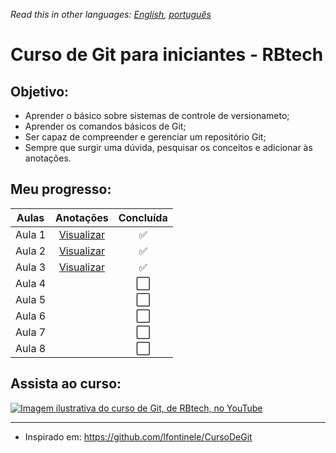 *Read this in other languages: [English](readme.md), [português](readme.pt.md)*

# Curso de Git para iniciantes - RBtech

## Objetivo:

* Aprender o básico sobre sistemas de controle de versionameto;
* Aprender os comandos básicos de Git;
* Ser capaz de compreender e gerenciar um repositório Git;
* Sempre que surgir uma dúvida, pesquisar os conceitos e adicionar às anotações.

## Meu progresso:

| Aulas  | Anotações                                    | Concluída            |
|:------:|:--------------------------------------------:|:--------------------:|
| Aula 1 | [Visualizar](lessons/lang/pt/lesson-1.pt.md) | :white_check_mark:   |
| Aula 2 | [Visualizar](lessons/lang/pt/lesson-2.pt.md) | :white_check_mark:   |
| Aula 3 | [Visualizar](lessons/lang/pt/lesson-3.pt.md) | :white_check_mark:   |
| Aula 4 |                                              | :white_large_square: |
| Aula 5 |                                              | :white_large_square: |
| Aula 6 |                                              | :white_large_square: |
| Aula 7 |                                              | :white_large_square: |
| Aula 8 |                                              | :white_large_square: |

## Assista ao curso:

[![Imagem ilustrativa do curso de Git, de RBtech, no YouTube](https://img.youtube.com/vi/-GhA2JPImgU/mqdefault.jpg)](https://www.youtube.com/playlist?list=PLInBAd9OZCzzHBJjLFZzRl6DgUmOeG3H0)

---

* Inspirado em: https://github.com/lfontinele/CursoDeGit
